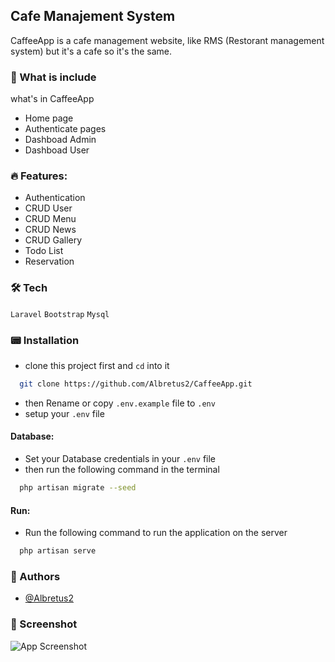 ## Cafe Manajement System

CaffeeApp is a cafe management website, like RMS (Restorant management system) but it's a cafe so it's the same.

### 💾 What is include

what's in CaffeeApp

-   Home page
-   Authenticate pages
-   Dashboad Admin
-   Dashboad User

### 🔥 Features:

-   Authentication
-   CRUD User
-   CRUD Menu
-   CRUD News
-   CRUD Gallery
-   Todo List
-   Reservation

### 🛠 Tech

`Laravel` `Bootstrap` `Mysql`

### 📟 Installation

-   clone this project first and `cd` into it

```bash
  git clone https://github.com/Albretus2/CaffeeApp.git
```

-   then Rename or copy `.env.example` file to `.env`
-   setup your `.env` file

#### Database:

-   Set your Database credentials in your `.env` file
-   then run the following command in the terminal

```bash
  php artisan migrate --seed
```

#### Run:

-   Run the following command to run the application on the server

```bash
  php artisan serve
```

### 🪬 Authors

-   [@Albretus2](https://www.github.com/octokatherine)

### 📸 Screenshot

![App Screenshot](https://via.placeholder.com/468x300?text=App+Screenshot+Here)
